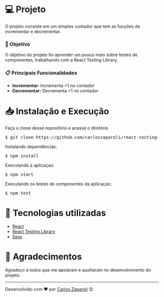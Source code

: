 <h1>💻 Projeto</h1>
<p>O projeto consiste em um simples contador que tem as funções de incrementar e decrementar.</p>

<h3>📌 Objetivo</h3>
<p>O objetivo do projeto foi aprender um pouco mais sobre testes de componentes, trabalhando com a React Testing Library.</p>

<h3>📋 Principais Funcionalidades</h3>
<ul>
  <li>
    <strong>Incrementar:</strong>
    Incrementa +1 no contador
  </li>
  <li>
    <strong>Decrementar:</strong>
    Decrementa +1 no contador
  </li>
</ul>

<h1>📥 Instalação e Execução</h1>
<p>Faça o clone desse repositório e acesse o diretório</p>
<pre>
$ git clone https://github.com/carloszaparoli/react-testing-components.git && cd react-testing-components
</pre>
<span>Instalando dependências:</span>
<pre>
$ npm install
</pre>
<span>Executando a aplicaçao:</span>
<pre>
$ npm start
</pre>
<span>Executando os testes de componentes da aplicaçao:</span>
<pre>
$ npm test
</pre>

<h1>🚀 Tecnologias utilizadas</h1>
<ul>
  <li>
    <a href="https://pt-br.reactjs.org/" target="_blank">React</a>
  </li>
  <li>
    <a href="https://testing-library.com/docs/react-testing-library/intro/" target="_blank">React Testing Library</a>
  </li>
  <li>
    <a href="https://sass-lang.com/" target="_blank">Sass</a>
  </li>
</ul>

<h1>🙌 Agradecimentos</h1>
<p>Agradeço a todos que me apoiaram e auxiliaram no desenvolvimento do projeto.
<hr/>
Desenvolvido com ❤️ por <a href="https://github.com/carloszaparoli/">Carlos Zaparoli</a> 😊
